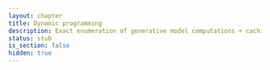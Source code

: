 ```yaml
---
layout: chapter
title: Dynamic programming
description: Exact enumeration of generative model computations + caching.
status: stub
is_section: false
hidden: true
---
```

